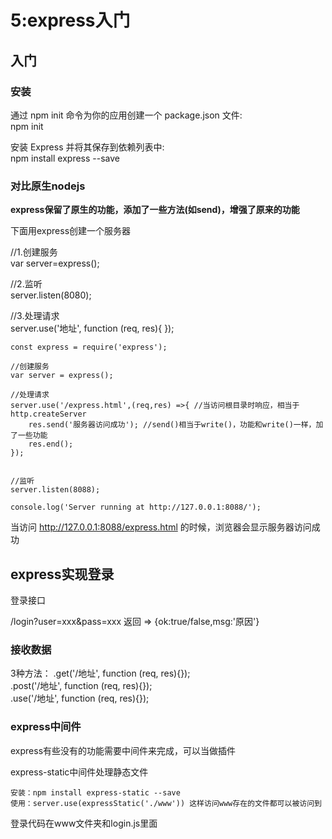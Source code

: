 # 5:express入门

## 入门  

### 安装

通过 npm init 命令为你的应用创建一个 package.json 文件:  
npm init

安装 Express 并将其保存到依赖列表中:  
npm install express --save

### 对比原生nodejs  

**express保留了原生的功能，添加了一些方法(如send)，增强了原来的功能**  

下面用express创建一个服务器

//1.创建服务  
var server=express();

//2.监听  
server.listen(8080);

//3.处理请求  
server.use('地址', function (req, res){
});

```
const express = require('express');

//创建服务
var server = express();

//处理请求
server.use('/express.html',(req,res) =>{ //当访问根目录时响应，相当于http.createServer
	res.send('服务器访问成功'); //send()相当于write()，功能和write()一样，加了一些功能
	res.end();
});


//监听
server.listen(8088);

console.log('Server running at http://127.0.0.1:8088/');
```
当访问 http://127.0.0.1:8088/express.html 的时候，浏览器会显示服务器访问成功

## express实现登录  

登录接口

/login?user=xxx&pass=xxx
返回 => {ok:true/false,msg:'原因'}

### 接收数据
3种方法：
.get('/地址', function (req, res){});  
.post('/地址', function (req, res){});  
.use('/地址', function (req, res){});

### express中间件  

express有些没有的功能需要中间件来完成，可以当做插件  

express-static中间件处理静态文件
  
	安装：npm install express-static --save 
	使用：server.use(expressStatic('./www')) 这样访问www存在的文件都可以被访问到  

登录代码在www文件夹和login.js里面